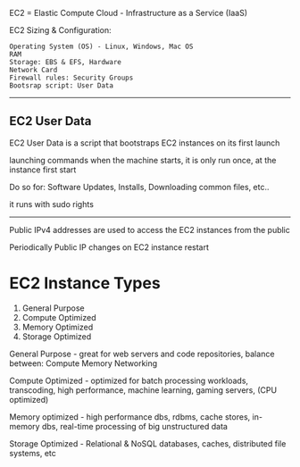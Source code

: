 EC2 = Elastic Compute Cloud - Infrastructure as a Service (IaaS)

EC2 Sizing & Configuration: 

	Operating System (OS) - Linux, Windows, Mac OS
	RAM
	Storage: EBS & EFS, Hardware
	Network Card
	Firewall rules: Security Groups
	Bootsrap script: User Data

<hr>

## EC2 User Data

EC2 User Data is a script that bootstraps EC2 instances on its first launch

launching commands when the machine starts, it is only run once, at the instance first start

Do so for: Software Updates, Installs, Downloading common files, etc..

it runs with sudo rights

<hr>

Public IPv4 addresses are used to access the EC2 instances from the public

Periodically Public IP changes on EC2 instance restart 

# EC2 Instance Types

1. General Purpose
2. Compute Optimized
3. Memory Optimized
4. Storage Optimized

General Purpose - great for web servers and code repositories, balance between:
	Compute
	Memory
	Networking

Compute Optimized - optimized for batch processing workloads, transcoding, high performance, machine learning, gaming servers, (CPU optimized)

Memory optimized - high performance dbs, rdbms, cache stores, in-memory dbs, real-time processing of big unstructured data

Storage Optimized - Relational & NoSQL databases, caches, distributed file systems, etc
